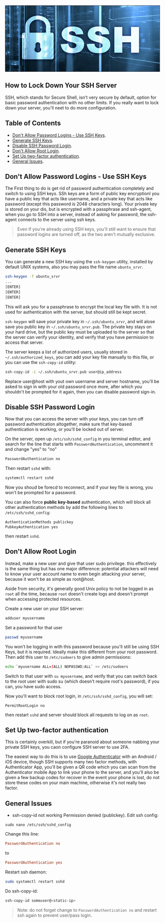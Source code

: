 ![SSH-Key](static/ssh-key.png)

How to Lock Down Your SSH Server
--------------------------------
SSH, which stands for Secure Shell, isn't very secure by default, option for basic password authentication with no other limits. If you really want to lock down your server, you'll neet to do more configuration.

## Table of Contents
* [Don't Allow Password Logins - Use SSH Keys](#don't-allow-password-logins---use-ssh-keys).
* [Generate SSH Keys](#generate-ssh-keys).
* [Disable SSH Password Login](#disable-ssh-password-login).
* [Don't Allow Root Login](#don't-allow-root-login).
* [Set Up two-factor authentication](#set-up-two-factor-authentication).
* [General Issues](#general-issues).


## Don't Allow Password Logins - Use SSH Keys

The First thing to do is get rid of password authentication completely and switch to using SSH keys. SSh keys are a form of public key encryptionl you have a public key that acts like username, and a private key that acts like password (except this password is 2048 characters long). Your private key is stored on your dis, but is encrypted with a passphrase and ssh-agent, when you go to SSH into a server, instead of asking for password, the ssh-agent connects to the server using ssh keys.

> Even if you're already using SSH keys, you'll still want to ensure that password logins are turned off, as the two aren't mutually exclusive.

## Generate SSH Keys

You can generate a new SSH key using the `ssh-keygen` utility, installed by default UNIX systems, also you may pass the file name `ubuntu_srvr`.

```sh
ssh-keygen -f ubuntu_srvr
...
[ENTER]
[ENTER]
[ENTER]
```
This will ask you for a passphrase to encrypt the local key file with. It is not used for authentication with the server, but should still be kept secret.

`ssh-keygen` will save your private key in `~/.ssh/ubuntu_srvr`, and will alose save you public key in `~/.ssh/ubuntu_srvr.pub`. The private key stays on your hard drive, but the public key must be uploaded to the server so that the server can verify your identity, and verify that you have permission to access that server.

The server keeps a list of authorized users, usually stored in `~/.ssh/authorized_keys`, you can add your key file manually to this file, or you can use the `ssh-copy-id` utility:

```sh
ssh-copy-id -i ~/.ssh/ubuntu_srvr.pub user@ip_address
```
Replace user@host with yout own username and server hostname, you'll be asked to sign in with your old password once more, after which you shouldn't be prompted for it again, then you can disable password sign-in.

## Disable SSH Password Login

Now that you can access the server with your keys, you can turn off password authentication altogether, make sure that key-based authentication is working, or you'll be locked out of server.

On the server, open up `/etc/ssh/sshd_config` in you terminal editor, and search for the line that starts with `PasswordAuthentication`, uncomment it and change "yes" to "no"

```sh
PasswordAuthentication no 
```

Then restart `sshd` with:

```sh
systemctl restart sshd
```
Now you shoud be forecd to reconnect, and if your key file is wrong, you won't be prompted for a password.

You can also force **public key-based** authentication, which will block all other authentication methods by add the following lines to `/etc/ssh/sshd_config`:
```
AuthenticationMethods publickey
PubkeyAuthentication yes
```
then restart `sshd`.

## Don't Allow Root Login

Instead, make a new user and give that user sudo privilege. this effectively is the same thing but has one major difference: potential attackers will need to know your user account name to even begin attacking your server, because it won't be as simple as root@host.

Aside from security, it's generally good Unix policy to not be logged in as `root` all the time, because `root` doesn't create logs and doesn't prompt when accessing protected resources.

Create a new user on your SSH server:

```sh
adduser myusername
```
Set a password for that user
```sh
passwd myusername
```
You won't be logging in with this password because you'll still be using SSH Keys, but it is required. Ideally make this different from your root password. Then add this user to `/etc/sudoers` to give admin permissions:

```sh
echo `myusername ALL=(ALL) NOPASSWD:ALL` >> /etc/sudoers
```
Switch to that user with `su myusername`, and verify that you can switch back to the root user with sudo su (which doesn't require root's password), if you can, you have sudo access.

Now you'll want to block root login, in `/etc/ssh/sshd_config`, you will set:
```
PermitRootLogin no
```
then restart `sshd` and server should block all requests to log on as `root`.

## Set Up two-factor authentication
This is certainly overkill, but if you're paranoid about someone nabbing your private SSH keys, you caon configure SSH server to use 2FA.

The easiest way to do this is to use [Google Authenticator](https://hackertarget.com/ssh-two-factor-google-authenticator/) with an Android / iOS device, though SSH supports many two factor methods, with Authenticator App, you'll be given a QR code which you can scan from the Authenticator mobile App to link your phone to the server, and you'll also be given a few backup codes for recover in the event your phone is lost, do not store these codes on your main machine, otherwise it's not really two factor.

## General Issues

* ssh-copy-id not working Permission denied (publickey).
Edit ssh config:
```
sudo nano /etc/ssh/sshd_config
```
Change this line:
```ini
PasswordAuthentication no
```
to
```ini
PasswordAuthentication yes
```
Restart ssh daemon:
```sh
sudo systemctl restart sshd
```
Do ssh-copy-id:
```sh
ssh-copy-id someuser@<static-ip>
```
> Note: do not forget change to `PasswordAuthentication no` and restart ssh again to prevent user/pass login.
